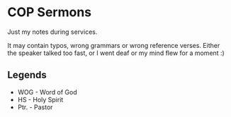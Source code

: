 # COP Sermons

Just my notes during services. 

It may contain typos, wrong grammars or wrong reference verses. 
Either the speaker talked too fast, or I went deaf or my mind flew for a moment :) 

## Legends

- WOG - Word of God
- HS - Holy Spirit
- Ptr. - Pastor
